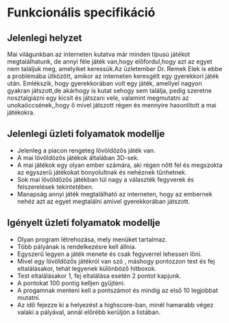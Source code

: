 Funkcionális specifikáció
=========================

## Jelenlegi helyzet

Mai világunkban az interneten kutatva már minden típusú játékot megtalálhatunk, de annyi féle játék van,hogy előfordul,hogy azt az egyet nem találjuk meg, amelyiket keressük.Az üzletember Dr. Remek Elek  is ebbe a problémába ütközött, amikor az interneten keresgélt egy gyerekkori játék után. Emlékszik, hogy gyerekkorában volt egy játék, amellyel nagyon gyakran játszott,de akárhogy is kutat sehogy sem találja, pedig szeretne nosztalgiázni egy kicsit és játszani vele, valamint megmutatni az unokaöccsének,,hogy ő mivel játszott régen és mennyire hasonlított a mai játékokra.


## Jelenlegi üzleti folyamatok modellje

+ Jelenleg a piacon rengeteg lövöldözős játék van.
+ A mai lövöldözős játékok általában 3D-sek.
+ A mai játékok egy olyan ember számára, aki régen nőtt fel és megszokta az egyszerű játékokat bonyolultnak és nehéznek tűnhetnek.
+ Sok mai lövöldözős játékban túl nagy a választék fegyverek és felszerelések tekintetében.
+ Manapság annyi játék megtalálható az interneten, hogy az embernek nehéz azt az egyet megtalálni amivel gyerekkorában játszott.

## Igényelt üzleti folyamatok modellje

+ Olyan program létrehozása, mely menüket tartalmaz.
+ Több pályának is rendelkezésre kell állnia.
+ Egyszerű legyen a játék menete és csak fegyverrel lehessen lőni.
+ Mivel egy lövöldözős játékról van szó , máshogy pontozzon test és fej eltalálásakor, tehát legyenek különböző hitboxok.
+ Test eltalálásakor 1, fej eltalálása esetén 2 pontot kapjunk.
+ A pontokat 100 pontig kelljen gyűjteni.
+ A progamnak menteni kell a pontszámot és mindig az első 10 legjobbat mutatni.
+ Az idő fejezze ki a helyezést a highscore-ban, minél hamarabb végez valaki a pályával, annál előrébb kerüljön a listában.
 

